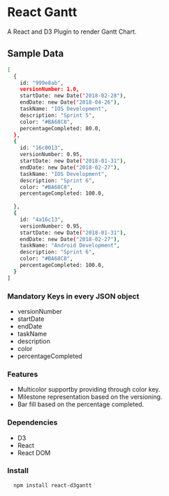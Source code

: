 # React Gantt

A React and D3 Plugin to render Gantt Chart.

## Sample Data 

```sh
[
  {
    id: "999e8ab",
    versionNumber: 1.0,
    startDate: new Date("2018-02-28"),
    endDate: new Date("2018-04-26"),
    taskName: "IOS Development",
    description: "Sprint 5",
    color: "#BA68C8",
    percentageCompleted: 80.0,
  },
  {
    id: "16c0013",
    versionNumber: 0.95,
    startDate: new Date("2018-01-31"),
    endDate: new Date("2018-02-27"),
    taskName: "IOS Development",
    description: "Sprint 6",
    color: "#BA68C8",
    percentageCompleted: 100.0,
    
  },
  {
    id: "4a16c13",
    versionNumber: 0.95,
    startDate: new Date("2018-01-31"),
    endDate: new Date("2018-02-27"),
    taskName: "Android Development",
    description: "Sprint 6",
    color: "#BA68C8",
    percentageCompleted: 100.0,
  }
]

```

### Mandatory Keys in every JSON object

* versionNumber
* startDate
* endDate
* taskName
* description
* color
* percentageCompleted


### Features

* Multicolor supportby providing through color key.
* Milestone representation based on the versioning.
* Bar fill based on the percentage completed.

### Dependencies

* D3
* React 
* React DOM

### Install

```
  npm install react-d3gantt
  
```
